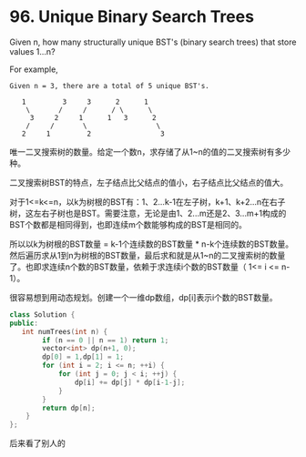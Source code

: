 # 96. Unique Binary Search Trees

Given n, how many structurally unique BST's (binary search trees) that store values 1...n?

For example,
```
Given n = 3, there are a total of 5 unique BST's.

   1         3     3      2      1
    \       /     /      / \      \
     3     2     1      1   3      2
    /     /       \                 \
   2     1         2                 3
```

唯一二叉搜索树的数量。给定一个数n，求存储了从1~n的值的二叉搜索树有多少种。

二叉搜索树BST的特点，左子结点比父结点的值小，右子结点比父结点的值大。

对于1<=k<=n，以k为树根的BST有：1、2...k-1在左子树，k+1、k+2...n在右子树，这左右子树也是BST。需要注意，无论是由1、2...m还是2、3...m+1构成的BST个数都是相同得到，也即连续m个数能够构成的BST是相同的。

所以以k为树根的BST数量 = k-1个连续数的BST数量 * n-k个连续数的BST数量。然后遍历求从1到n为树根的BST数量，最后求和就是从1~n的二叉搜索树的数量了。也即求连续n个数的BST数量，依赖于求连续i个数的BST数量（ 1<= i <= n-1）。

很容易想到用动态规划。创建一个一维dp数组，dp[i]表示i个数的BST数量。

```cpp
class Solution {
public:
   int numTrees(int n) {
        if (n == 0 || n == 1) return 1;
        vector<int> dp(n+1, 0);
        dp[0] = 1,dp[1] = 1;
        for (int i = 2; i <= n; ++i) {
            for (int j = 0; j < i; ++j) {
                dp[i] += dp[j] * dp[i-1-j];
            }
        }
        return dp[n];
    }
};
```

后来看了别人的
